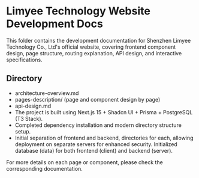 # Limyee Technology Website Development Docs

This folder contains the development documentation for Shenzhen Limyee Technology Co., Ltd's official website, covering frontend component design, page structure, routing explanation, API design, and interactive specifications.

## Directory
- architecture-overview.md
- pages-description/ (page and component design by page)
- api-design.md
- The project is built using Next.js 15 + Shadcn UI + Prisma + PostgreSQL (T3 Stack).
- Completed dependency installation and modern directory structure setup.
- Initial separation of frontend and backend, directories for each, allowing deployment on separate servers for enhanced security. Initialized database (data) for both frontend (client) and backend (server).

For more details on each page or component, please check the corresponding documentation.

